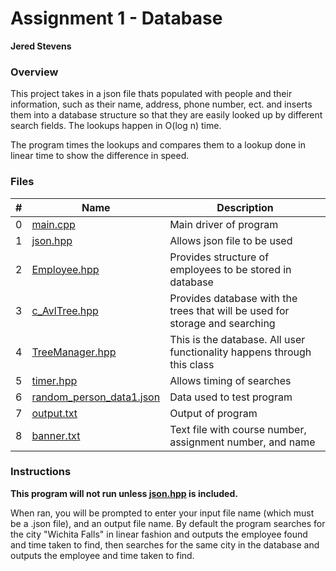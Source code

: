 # Assignment 1 - Database
**Jered Stevens**

### Overview
This project takes in a json file thats populated with people and their
information, such as their name, address, phone number, ect. and inserts
them into a database structure so that they are easily looked up by 
different search fields. The lookups happen in O(log n) time.

The program times the lookups and compares them to a lookup done in linear
time to show the difference in speed.

### Files
| # | Name | Description |
|---|------|-------------|
| 0 | [main.cpp](./main.cpp) | Main driver of program |
| 1 | [json.hpp](./json.hpp) | Allows json file to be used |
| 2 | [Employee.hpp](./Employee.hpp) | Provides structure of employees to be stored in database |
| 3 | [c_AvlTree.hpp](./c_AvlTree.hpp) | Provides database with the trees that will be used for storage and searching |
| 4 | [TreeManager.hpp](./TreeManager.hpp) | This is the database. All user functionality happens through this class |
| 5 | [timer.hpp](./timer.hpp) | Allows timing of searches |
| 6 | [random_person_data1.json](./random_person_data1.json) | Data used to test program |
| 7 | [output.txt](./output.txt) | Output of program |
| 8 | [banner.txt](./banner.txt) | Text file with course number, assignment number, and name |

### Instructions

**This program will not run unless [json.hpp](./json.hpp) is included.**

When ran, you will be prompted to enter your input file name (which must be a .json file),
and an output file name.
By default the program searches for the city "Wichita Falls" in linear fashion and outputs the
employee found and time taken to find, then searches for the same city in the database and outputs
the employee and time taken to find.

